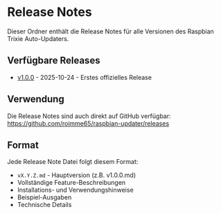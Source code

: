 # Release Notes

Dieser Ordner enthält die Release Notes für alle Versionen des Raspbian Trixie Auto-Updaters.

## Verfügbare Releases

- [v1.0.0](v1.0.0.md) - 2025-10-24 - Erstes offizielles Release

## Verwendung

Die Release Notes sind auch direkt auf GitHub verfügbar:
https://github.com/roimme65/raspbian-updater/releases

## Format

Jede Release Note Datei folgt diesem Format:
- `vX.Y.Z.md` - Hauptversion (z.B. v1.0.0.md)
- Vollständige Feature-Beschreibungen
- Installations- und Verwendungshinweise
- Beispiel-Ausgaben
- Technische Details
